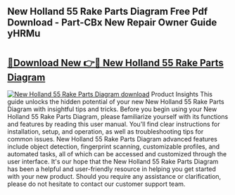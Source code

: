 ## New Holland 55 Rake Parts Diagram Free Pdf Download - Part-CBx New Repair Owner Guide yHRMu

# <h2><a href="http://dfsoriq.blite.top/?on=New+Holland+55+Rake+Parts+Diagram">🔗Download New 👉🔴 New Holland 55 Rake Parts Diagram</a></h2>

[![New Holland 55 Rake Parts Diagram download](https://i.imgur.com/lujVjoI.png)](http://dfsoriq.blite.top/?on=New+Holland+55+Rake+Parts+Diagram)
Product Insights This guide unlocks the hidden potential of your new New Holland 55 Rake Parts Diagram with insightful tips and tricks. Before you begin using your New Holland 55 Rake Parts Diagram, please familiarize yourself with its functions and features by reading this user manual. You'll find clear instructions for installation, setup, and operation, as well as troubleshooting tips for common issues. New Holland 55 Rake Parts Diagram advanced features include object detection, fingerprint scanning, customizable profiles, and automated tasks, all of which can be accessed and customized through the user interface. It's our hope that the New Holland 55 Rake Parts Diagram has been a helpful and user-friendly resource in helping you get started with your new product. Should you require any assistance or clarification, please do not hesitate to contact our customer support team.
